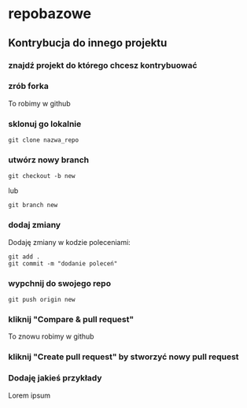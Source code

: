 # repobazowe

## Kontrybucja do innego projektu

### znajdź projekt do którego chcesz kontrybuować

### zrób forka

To robimy w 
github

### sklonuj go lokalnie

    git clone nazwa_repo

### utwórz nowy branch

    git checkout -b new

lub 

    git branch new

### dodaj zmiany

Dodaję zmiany w kodzie poleceniami: 

    git add .
    git commit -m "dodanie poleceń"


### wypchnij do swojego repo

    git push origin new

### kliknij "Compare & pull request" 

To znowu robimy w github

### kliknij "Create pull request" by stworzyć nowy pull request


### Dodaję jakieś przykłady

Lorem ipsum

